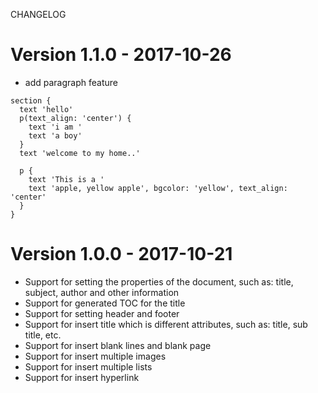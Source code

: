 CHANGELOG
# Version 1.1.0 - 2017-10-26
+ add paragraph feature
```
section {
  text 'hello'
  p(text_align: 'center') {
    text 'i am '
    text 'a boy'
  }
  text 'welcome to my home..'

  p {
    text 'This is a '
    text 'apple, yellow apple', bgcolor: 'yellow', text_align: 'center'
  }
}
```

# Version 1.0.0 - 2017-10-21
+ Support for setting the properties of the document, such as: title, subject, author and other information
+ Support for generated TOC for the title
+ Support for setting header and footer
+ Support for insert title which is different attributes, such as: title, sub title, etc.
+ Support for insert blank lines and blank page
+ Support for insert multiple images 
+ Support for insert multiple lists 
+ Support for insert hyperlink 
